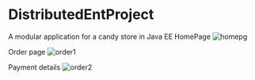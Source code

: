 # DistributedEntProject


A modular application for a candy store in Java EE
HomePage
![homepg](https://user-images.githubusercontent.com/43222349/55432296-8a7a4100-5560-11e9-9f37-18a25188484b.jpg)

Order page
![order1](https://user-images.githubusercontent.com/43222349/55432403-cad9bf00-5560-11e9-919a-d4bc0ad1d73f.jpg)

Payment details
![order2](https://user-images.githubusercontent.com/43222349/55432440-e349d980-5560-11e9-9d66-e5d7b0c9a6ac.jpg)
